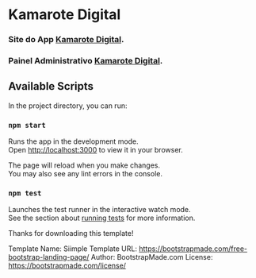 # Kamarote Digital

### Site do App [Kamarote Digital](https://kamarotedigital.com/).

### Painel Administrativo [Kamarote Digital](https://admin.kamarotedigital.com/).

## Available Scripts

In the project directory, you can run:

### `npm start`

Runs the app in the development mode.\
Open [http://localhost:3000](http://localhost:3000) to view it in your browser.

The page will reload when you make changes.\
You may also see any lint errors in the console.

### `npm test`

Launches the test runner in the interactive watch mode.\
See the section about [running tests](https://facebook.github.io/create-react-app/docs/running-tests) for more information.

Thanks for downloading this template!

Template Name: Siimple
Template URL: https://bootstrapmade.com/free-bootstrap-landing-page/
Author: BootstrapMade.com
License: https://bootstrapmade.com/license/
